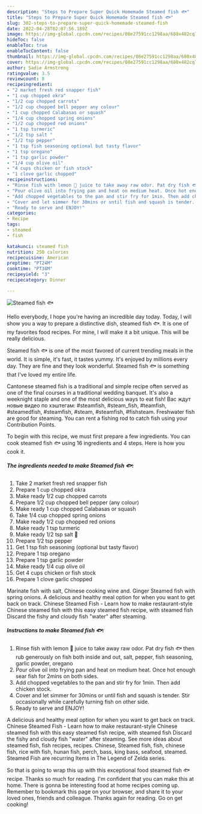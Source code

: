 ```yaml
---
description: "Steps to Prepare Super Quick Homemade Steamed fish 🐟"
title: "Steps to Prepare Super Quick Homemade Steamed fish 🐟"
slug: 302-steps-to-prepare-super-quick-homemade-steamed-fish
date: 2022-04-28T02:07:56.189Z
image: https://img-global.cpcdn.com/recipes/08e27591cc1298aa/680x482cq70/steamed-fish-recipe-main-photo.jpg
hideToc: false
enableToc: true
enableTocContent: false
thumbnail: https://img-global.cpcdn.com/recipes/08e27591cc1298aa/680x482cq70/steamed-fish-recipe-main-photo.jpg
cover: https://img-global.cpcdn.com/recipes/08e27591cc1298aa/680x482cq70/steamed-fish-recipe-main-photo.jpg
author: Sadie Armstrong
ratingvalue: 3.5
reviewcount: 8
recipeingredient:
- "2 market fresh red snapper fish"
- "1 cup chopped okra"
- "1/2 cup chopped carrots"
- "1/2 cup chopped bell pepper any colour"
- "1 cup chopped Calabasas or squash"
- "1/4 cup chopped spring onions"
- "1/2 cup chopped red onions"
- "1 tsp turmeric"
- "1/2 tsp salt "
- "1/2 tsp pepper"
- "1 tsp fish seasoning optional but tasty flavor"
- "1 tsp oregano"
- "1 tsp garlic powder"
- "1/4 cup olive oil"
- "4 cups chicken or fish stock"
- "1 clove garlic chopped"
recipeinstructions:
- "Rinse fish with lemon 🍋 juice to take away raw odor. Pat dry fish 🐟 then rub generously on fish both inside and out, salt, pepper, fish seasoning, garlic powder, oregano"
- "Pour olive oil into frying pan and heat on medium heat. Once hot enough sear fish for 2mins on both sides."
- "Add chopped vegetables to the pan and stir fry for 1min. Then add chicken stock."
- "Cover and let simmer for 30mins or until fish and squash is tender. Stir occasionally while carefully turning fish on other side."
- "Ready to serve and ENJOY!"
categories:
- Recipe
tags:
- steamed
- fish

katakunci: steamed fish 
nutrition: 250 calories
recipecuisine: American
preptime: "PT24M"
cooktime: "PT38M"
recipeyield: "3"
recipecategory: Dinner

---
```



![Steamed fish 🐟](https://img-global.cpcdn.com/recipes/08e27591cc1298aa/680x482cq70/steamed-fish-recipe-main-photo.jpg)

Hello everybody, I hope you're having an incredible day today. Today, I will show you a way to prepare a distinctive dish, steamed fish 🐟. It is one of my favorites food recipes. For mine, I will make it a bit unique. This will be really delicious.

Steamed fish 🐟 is one of the most favored of current trending meals in the world. It is simple, it's fast, it tastes yummy. It's enjoyed by millions every day. They are fine and they look wonderful. Steamed fish 🐟 is something that I've loved my entire life.

Cantonese steamed fish is a traditional and simple recipe often served as one of the final courses in a traditional wedding banquet. It&#39;s also a weeknight staple and one of the most delicious ways to eat fish! Вас ждут новые видео по хэштегам: #steamfish, #steam_fish, #teamfish, #steamedfish, #steamfish, #steam, #steamfish, #fishsteam. Freshwater fish are good for steaming. You can rent a fishing rod to catch fish using your Contribution Points.


To begin with this recipe, we must first prepare a few ingredients. You can cook steamed fish 🐟 using 16 ingredients and 4 steps. Here is how you cook it.

<!--inarticleads1-->

##### The ingredients needed to make Steamed fish 🐟:

1. Take 2 market fresh red snapper fish
1. Prepare 1 cup chopped okra
1. Make ready 1/2 cup chopped carrots
1. Prepare 1/2 cup chopped bell pepper (any colour)
1. Make ready 1 cup chopped Calabasas or squash
1. Take 1/4 cup chopped spring onions
1. Make ready 1/2 cup chopped red onions
1. Make ready 1 tsp turmeric
1. Make ready 1/2 tsp salt 🧂
1. Prepare 1/2 tsp pepper
1. Get 1 tsp fish seasoning (optional but tasty flavor)
1. Prepare 1 tsp oregano
1. Prepare 1 tsp garlic powder
1. Make ready 1/4 cup olive oil
1. Get 4 cups chicken or fish stock
1. Prepare 1 clove garlic chopped


Marinate fish with salt, Chinese cooking wine and. Ginger Steamed fish with spring onions. A delicious and healthy meal option for when you want to get back on track. Chinese Steamed Fish - Learn how to make restaurant-style Chinese steamed fish with this easy steamed fish recipe, with steamed fish Discard the fishy and cloudy fish &#34;water&#34; after steaming. 

<!--inarticleads2-->

##### Instructions to make Steamed fish 🐟:

1. Rinse fish with lemon 🍋 juice to take away raw odor. Pat dry fish 🐟 then rub generously on fish both inside and out, salt, pepper, fish seasoning, garlic powder, oregano
1. Pour olive oil into frying pan and heat on medium heat. Once hot enough sear fish for 2mins on both sides.
1. Add chopped vegetables to the pan and stir fry for 1min. Then add chicken stock.
1. Cover and let simmer for 30mins or until fish and squash is tender. Stir occasionally while carefully turning fish on other side.
1. Ready to serve and ENJOY!

A delicious and healthy meal option for when you want to get back on track. Chinese Steamed Fish - Learn how to make restaurant-style Chinese steamed fish with this easy steamed fish recipe, with steamed fish Discard the fishy and cloudy fish &#34;water&#34; after steaming. See more ideas about steamed fish, fish recipes, recipes. Chinese, Steamed fish, fish, chinese fish, rice with fish, hunan fish, perch, bass, king bass, seafood, steamed. Steamed Fish are recurring Items in The Legend of Zelda series. 

So that is going to wrap this up with this exceptional food steamed fish 🐟 recipe. Thanks so much for reading. I'm confident that you can make this at home. There is gonna be interesting food at home recipes coming up. Remember to bookmark this page on your browser, and share it to your loved ones, friends and colleague. Thanks again for reading. Go on get cooking!
